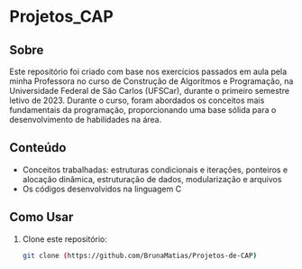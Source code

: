 # Projetos_CAP

## Sobre

Este repositório foi criado com base nos exercícios passados em aula pela minha Professora no curso de Construção de Algoritmos e Programação, na Universidade Federal de São Carlos (UFSCar), durante o primeiro semestre letivo de 2023. Durante o curso, foram abordados os conceitos mais fundamentais da programação, proporcionando uma base sólida para o desenvolvimento de habilidades na área.

## Conteúdo
- Conceitos trabalhadas: estruturas condicionais e iterações, ponteiros e alocação dinâmica, estruturação de dados, modularização e arquivos
- Os códigos desenvolvidos na linguagem C

## Como Usar

1. Clone este repositório:
   ```bash
   git clone (https://github.com/BrunaMatias/Projetos-de-CAP)
